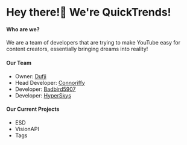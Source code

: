 
# Hey there!👋 We're QuickTrends!

#### Who are we?

We are a team of developers that are trying to make YouTube easy for content creators, essentially bringing dreams into reality!

#### Our Team

- Owner: [Dufji](https://github.com/Dufji)
- Head Developer: [Connoriffy](https://github.com/Connoriffy)
- Developer: [Badbird5907](https://github.com/Badbird-5907)
- Developer: [HyperSkys](https://github.com/HyperSkys)


#### Our Current Projects

- ESD
- VisionAPI
- Tags
